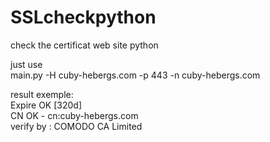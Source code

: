 # SSLcheckpython
check the certificat web site python  

just use  
main.py -H cuby-hebergs.com -p 443 -n cuby-hebergs.com

result exemple:  
  Expire OK [320d]  
  CN OK - cn:cuby-hebergs.com  
  verify by : COMODO CA Limited  
